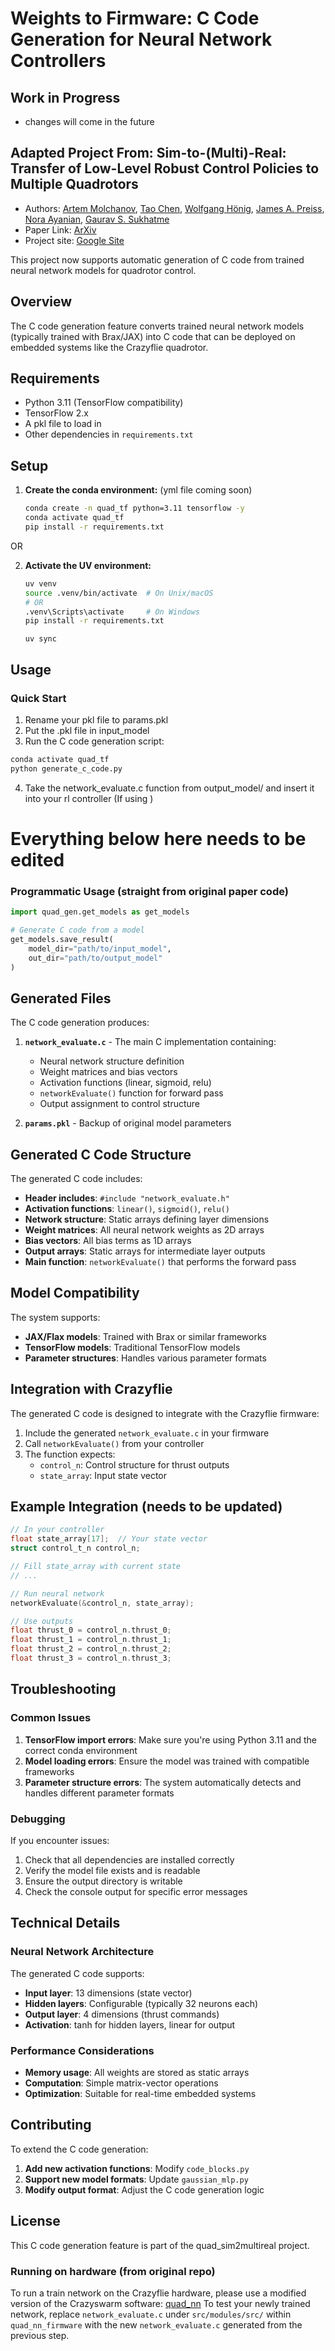 # Weights to Firmware: C Code Generation for Neural Network Controllers

## Work in Progress
- changes will come in the future



## Adapted Project From: Sim-to-(Multi)-Real: Transfer of Low-Level Robust Control Policies to Multiple Quadrotors
- Authors: [Artem Molchanov](https://amolchanov86.github.io/), [Tao Chen](https://taochenosu.github.io/), [Wolfgang Hönig](http://act.usc.edu/group.html), [James A. Preiss](http://jpreiss.github.io/), [Nora Ayanian](https://viterbi-web.usc.edu/~ayanian/), [Gaurav S. Sukhatme](http://robotics.usc.edu/~gaurav/)
- Paper Link: [ArXiv](https://arxiv.org/abs/1903.04628)
- Project site: [Google Site](https://sites.google.com/view/sim-to-multi-quad)

<!-- - If you use our work in academic research, please cite us:) -->

This project now supports automatic generation of C code from trained neural network models for quadrotor control.

## Overview

The C code generation feature converts trained neural network models (typically trained with Brax/JAX) into C code that can be deployed on embedded systems like the Crazyflie quadrotor.

## Requirements

- Python 3.11 (TensorFlow compatibility)
- TensorFlow 2.x
- A pkl file to load in
- Other dependencies in `requirements.txt`

## Setup

1. **Create the conda environment:** (yml file coming soon)
   ```bash
   conda create -n quad_tf python=3.11 tensorflow -y
   conda activate quad_tf
   pip install -r requirements.txt
   ```

OR

2. **Activate the UV environment:**
   ```bash
   uv venv
   source .venv/bin/activate  # On Unix/macOS
   # OR
   .venv\Scripts\activate     # On Windows
   pip install -r requirements.txt
   ```

   ```
   uv sync
   ```




## Usage

### Quick Start

1. Rename your pkl file to params.pkl
2. Put the .pkl file in input_model
3. Run the C code generation script:

```bash
conda activate quad_tf
python generate_c_code.py
```

4. Take the network_evaluate.c function from output_model/ and insert it into your rl controller (If using )



# Everything below here needs to be edited


### Programmatic Usage (straight from original paper code)

```python
import quad_gen.get_models as get_models

# Generate C code from a model
get_models.save_result(
    model_dir="path/to/input_model",
    out_dir="path/to/output_model"
)
```

## Generated Files

The C code generation produces:

1. **`network_evaluate.c`** - The main C implementation containing:
   - Neural network structure definition
   - Weight matrices and bias vectors
   - Activation functions (linear, sigmoid, relu)
   - `networkEvaluate()` function for forward pass
   - Output assignment to control structure

2. **`params.pkl`** - Backup of original model parameters

## Generated C Code Structure

The generated C code includes:

- **Header includes**: `#include "network_evaluate.h"`
- **Activation functions**: `linear()`, `sigmoid()`, `relu()`
- **Network structure**: Static arrays defining layer dimensions
- **Weight matrices**: All neural network weights as 2D arrays
- **Bias vectors**: All bias terms as 1D arrays
- **Output arrays**: Static arrays for intermediate layer outputs
- **Main function**: `networkEvaluate()` that performs the forward pass

## Model Compatibility

The system supports:
- **JAX/Flax models**: Trained with Brax or similar frameworks
- **TensorFlow models**: Traditional TensorFlow models
- **Parameter structures**: Handles various parameter formats

## Integration with Crazyflie

The generated C code is designed to integrate with the Crazyflie firmware:

1. Include the generated `network_evaluate.c` in your firmware
2. Call `networkEvaluate()` from your controller
3. The function expects:
   - `control_n`: Control structure for thrust outputs
   - `state_array`: Input state vector

## Example Integration (needs to be updated)

```c
// In your controller
float state_array[17];  // Your state vector
struct control_t_n control_n;

// Fill state_array with current state
// ...

// Run neural network
networkEvaluate(&control_n, state_array);

// Use outputs
float thrust_0 = control_n.thrust_0;
float thrust_1 = control_n.thrust_1;
float thrust_2 = control_n.thrust_2;
float thrust_3 = control_n.thrust_3;
```

## Troubleshooting

### Common Issues

1. **TensorFlow import errors**: Make sure you're using Python 3.11 and the correct conda environment
2. **Model loading errors**: Ensure the model was trained with compatible frameworks
3. **Parameter structure errors**: The system automatically detects and handles different parameter formats

### Debugging

If you encounter issues:
1. Check that all dependencies are installed correctly
2. Verify the model file exists and is readable
3. Ensure the output directory is writable
4. Check the console output for specific error messages

## Technical Details

### Neural Network Architecture

The generated C code supports:
- **Input layer**: 13 dimensions (state vector)
- **Hidden layers**: Configurable (typically 32 neurons each)
- **Output layer**: 4 dimensions (thrust commands)
- **Activation**: tanh for hidden layers, linear for output

### Performance Considerations

- **Memory usage**: All weights are stored as static arrays
- **Computation**: Simple matrix-vector operations
- **Optimization**: Suitable for real-time embedded systems

## Contributing

To extend the C code generation:

1. **Add new activation functions**: Modify `code_blocks.py`
2. **Support new model formats**: Update `gaussian_mlp.py`
3. **Modify output format**: Adjust the C code generation logic

## License

This C code generation feature is part of the quad_sim2multireal project. 


### Running on hardware (from original repo)

To run a train network on the Crazyflie hardware, please use a modified version of the Crazyswarm software: [quad_nn](https://github.com/TaoChenOSU/quad_nn)
To test your newly trained network, replace `network_evaluate.c` under `src/modules/src/` within `quad_nn_firmware` with the new `network_evaluate.c` generated from the previous step.